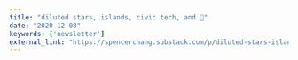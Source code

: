 ```yaml
---
title: "diluted stars, islands, civic tech, and 🍜"
date: "2020-12-08"
keywords: ['newsletter']
external_link: "https://spencerchang.substack.com/p/diluted-stars-islands-civic-tech"
---
```


